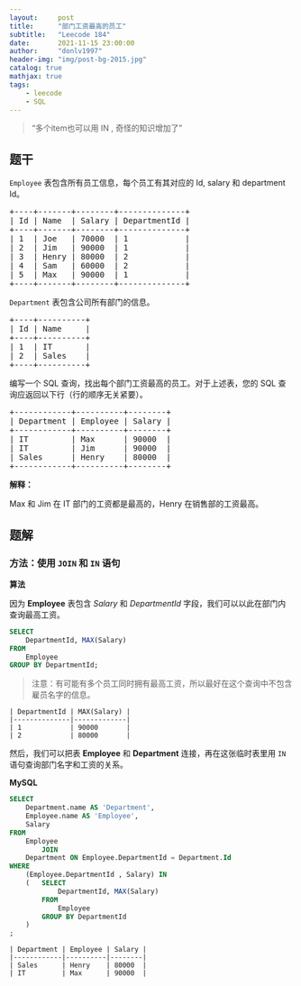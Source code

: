 ```yaml
---
layout:     post
title:      "部门工资最高的员工"
subtitle:   "Leecode 184"
date:       2021-11-15 23:00:00
author:     "donlv1997"
header-img: "img/post-bg-2015.jpg"
catalog: true
mathjax: true
tags:
    - leecode
    - SQL
---
```


> “多个item也可以用 IN , 奇怪的知识增加了”

## 题干

<p><code>Employee</code> 表包含所有员工信息，每个员工有其对应的&nbsp;Id, salary 和 department Id。</p>

<pre>+----+-------+--------+--------------+
| Id | Name  | Salary | DepartmentId |
+----+-------+--------+--------------+
| 1  | Joe   | 70000  | 1            |
| 2 &nbsp;| Jim &nbsp; | 90000 &nbsp;| 1 &nbsp; &nbsp; &nbsp; &nbsp; &nbsp; &nbsp;|
| 3  | Henry | 80000  | 2            |
| 4  | Sam   | 60000  | 2            |
| 5  | Max   | 90000  | 1            |
+----+-------+--------+--------------+</pre>

<p><code>Department</code>&nbsp;表包含公司所有部门的信息。</p>

<pre>+----+----------+
| Id | Name     |
+----+----------+
| 1  | IT       |
| 2  | Sales    |
+----+----------+</pre>

<p>编写一个 SQL 查询，找出每个部门工资最高的员工。对于上述表，您的 SQL 查询应返回以下行（行的顺序无关紧要）。</p>

<pre>+------------+----------+--------+
| Department | Employee | Salary |
+------------+----------+--------+
| IT         | Max      | 90000  |
| IT &nbsp; &nbsp; &nbsp; &nbsp; | Jim &nbsp; &nbsp; &nbsp;| 90000 &nbsp;|
| Sales      | Henry    | 80000  |
+------------+----------+--------+</pre>

<p><strong>解释：</strong></p>

<p>Max 和 Jim 在 IT 部门的工资都是最高的，Henry 在销售部的工资最高。</p>

## 题解

### 方法：使用 <code>JOIN</code> 和 <code>IN</code> 语句
<p><strong>算法</strong></p>
<p>因为 <strong>Employee</strong> 表包含 <em>Salary</em> 和 <em>DepartmentId</em> 字段，我们可以以此在部门内查询最高工资。</p>

```sql
SELECT
    DepartmentId, MAX(Salary)
FROM
    Employee
GROUP BY DepartmentId;
```
<blockquote>
<p>注意：有可能有多个员工同时拥有最高工资，所以最好在这个查询中不包含雇员名字的信息。</p>
</blockquote>

```
| DepartmentId | MAX(Salary) |
|--------------|-------------|
| 1            | 90000       |
| 2            | 80000       |
```

<p>然后，我们可以把表 <strong>Employee</strong> 和 <strong>Department</strong> 连接，再在这张临时表里用 <code>IN</code> 语句查询部门名字和工资的关系。</p>
<p><strong>MySQL</strong></p>

```sql
SELECT
    Department.name AS 'Department',
    Employee.name AS 'Employee',
    Salary
FROM
    Employee
        JOIN
    Department ON Employee.DepartmentId = Department.Id
WHERE
    (Employee.DepartmentId , Salary) IN
    (   SELECT
            DepartmentId, MAX(Salary)
        FROM
            Employee
        GROUP BY DepartmentId
	)
;
```

```
| Department | Employee | Salary |
|------------|----------|--------|
| Sales      | Henry    | 80000  |
| IT         | Max      | 90000  |
```
